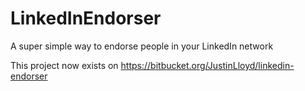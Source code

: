LinkedInEndorser
================

A super simple way to endorse people in your LinkedIn network

This project now exists on https://bitbucket.org/JustinLloyd/linkedin-endorser
